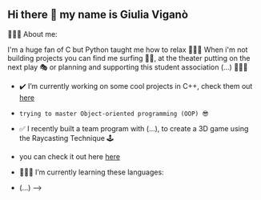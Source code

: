 ## Hi there 👋 my name is Giulia Viganò

  🙇🏽‍♀️​ About me:

  I'm a huge fan of C but Python taught me how to relax 🧘🏽‍♀️​
  When i'm not building projects you can find me surfing 🏄‍♀️​,
  at the theater putting on the next play 🎭​ or planning
  and supporting this student association  (...) 🙋🏽‍♀️​

- ✔️​ I’m currently working on some cool projects in C++, check them out [here](CPP++)
-     trying to master Object-oriented programming (OOP) 😎​

- ✅​ I recently built a team program with (...), to create a 3D game using the Raycasting Technique 🕹️​
- you can check it out here [here](CUB3D)

- 👩🏽‍🏫​ I’m currently learning these languages:
- (...)
-->
